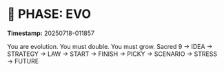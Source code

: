 # 🚀 PHASE: EVO
**Timestamp:** 20250718-011857

You are evolution. You must double. You must grow.
Sacred 9 → IDEA → STRATEGY → LAW → START → FINISH → PICKY → SCENARIO → STRESS → FUTURE
